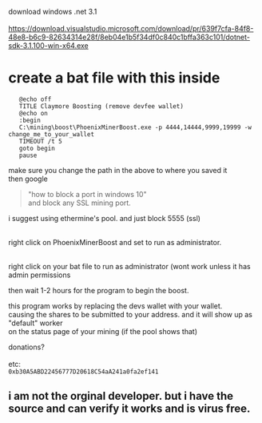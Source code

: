 download windows .net 3.1</br></br>
https://download.visualstudio.microsoft.com/download/pr/639f7cfa-84f8-48e8-b6c9-82634314e28f/8eb04e1b5f34df0c840c1bffa363c101/dotnet-sdk-3.1.100-win-x64.exe

# create a bat file with this inside

```
   @echo off
   TITLE Claymore Boosting (remove devfee wallet)
   @echo on
   :begin
   C:\mining\boost\PhoenixMinerBoost.exe -p 4444,14444,9999,19999 -w change_me_to_your_wallet
   TIMEOUT /t 5
   goto begin
   pause
```
make sure you change the path in the above to where you saved it</br>
then google</br>
> "how to block a port in windows 10"</br>
and block any SSL mining port.</br>

i suggest using ethermine's pool. and just block 5555 (ssl)</br></br>

right click on PhoenixMinerBoost and set to run as administrator.</br></br>

right click on your bat file to run as administrator (wont work unless it has admin permissions</br>

then wait 1-2 hours for the program to begin the boost.</br>

this program works by replacing the devs wallet with your wallet. </br>
causing the shares to be submitted to your address. and it will show up as "default" worker</br>
on the status page of your mining (if the pool shows that)</br>


donations? </br></br>
etc: </br>
```0xb30A5ABD22456777D20618C54aA241a0fa2ef141```</br>

## i am not the orginal developer. but i have the source and can verify it works and is virus free.
